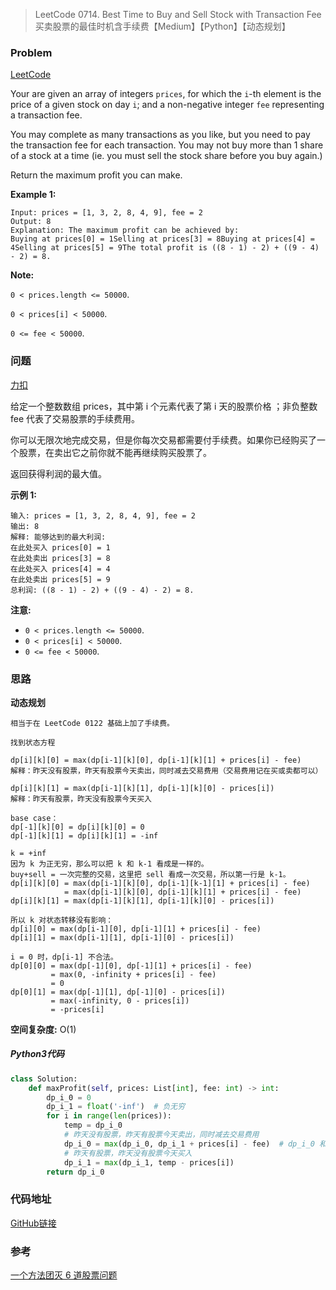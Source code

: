 > LeetCode 0714. Best Time to Buy and Sell Stock with Transaction Fee买卖股票的最佳时机含手续费【Medium】【Python】【动态规划】

### Problem

[LeetCode](https://leetcode.com/problems/best-time-to-buy-and-sell-stock-with-transaction-fee/)

Your are given an array of integers `prices`, for which the `i`-th element is the price of a given stock on day `i`; and a non-negative integer `fee` representing a transaction fee.

You may complete as many transactions as you like, but you need to pay the transaction fee for each transaction. You may not buy more than 1 share of a stock at a time (ie. you must sell the stock share before you buy again.)

Return the maximum profit you can make.

**Example 1:**

```
Input: prices = [1, 3, 2, 8, 4, 9], fee = 2
Output: 8
Explanation: The maximum profit can be achieved by:
Buying at prices[0] = 1Selling at prices[3] = 8Buying at prices[4] = 4Selling at prices[5] = 9The total profit is ((8 - 1) - 2) + ((9 - 4) - 2) = 8.
```

**Note:**

`0 < prices.length <= 50000`.

`0 < prices[i] < 50000`.

`0 <= fee < 50000`.

### 问题

[力扣](https://leetcode-cn.com/problems/best-time-to-buy-and-sell-stock-with-transaction-fee/)

给定一个整数数组 prices，其中第 i 个元素代表了第 i 天的股票价格 ；非负整数 fee 代表了交易股票的手续费用。

你可以无限次地完成交易，但是你每次交易都需要付手续费。如果你已经购买了一个股票，在卖出它之前你就不能再继续购买股票了。

返回获得利润的最大值。

**示例 1:**

```
输入: prices = [1, 3, 2, 8, 4, 9], fee = 2
输出: 8
解释: 能够达到的最大利润:  
在此处买入 prices[0] = 1
在此处卖出 prices[3] = 8
在此处买入 prices[4] = 4
在此处卖出 prices[5] = 9
总利润: ((8 - 1) - 2) + ((9 - 4) - 2) = 8.
```

**注意:**

- `0 < prices.length <= 50000`.
- `0 < prices[i] < 50000`.
- `0 <= fee < 50000`.

### 思路

**动态规划**

```
相当于在 LeetCode 0122 基础上加了手续费。

找到状态方程

dp[i][k][0] = max(dp[i-1][k][0], dp[i-1][k][1] + prices[i] - fee)
解释：昨天没有股票，昨天有股票今天卖出，同时减去交易费用（交易费用记在买或卖都可以）

dp[i][k][1] = max(dp[i-1][k][1], dp[i-1][k][0] - prices[i])
解释：昨天有股票，昨天没有股票今天买入

base case：
dp[-1][k][0] = dp[i][k][0] = 0
dp[-1][k][1] = dp[i][k][1] = -inf

k = +inf
因为 k 为正无穷，那么可以把 k 和 k-1 看成是一样的。
buy+sell = 一次完整的交易，这里把 sell 看成一次交易，所以第一行是 k-1。
dp[i][k][0] = max(dp[i-1][k][0], dp[i-1][k-1][1] + prices[i] - fee)
			= max(dp[i-1][k][0], dp[i-1][k][1] + prices[i] - fee)
dp[i][k][1] = max(dp[i-1][k][1], dp[i-1][k][0] - prices[i])

所以 k 对状态转移没有影响：
dp[i][0] = max(dp[i-1][0], dp[i-1][1] + prices[i] - fee)
dp[i][1] = max(dp[i-1][1], dp[i-1][0] - prices[i])

i = 0 时，dp[i-1] 不合法。
dp[0][0] = max(dp[-1][0], dp[-1][1] + prices[i] - fee)
         = max(0, -infinity + prices[i] - fee)
         = 0
dp[0][1] = max(dp[-1][1], dp[-1][0] - prices[i])
         = max(-infinity, 0 - prices[i]) 
         = -prices[i]
```

**空间复杂度:** O(1)

##### Python3代码

```python
class Solution:
    def maxProfit(self, prices: List[int], fee: int) -> int:
        dp_i_0 = 0
        dp_i_1 = float('-inf')  # 负无穷
        for i in range(len(prices)):
            temp = dp_i_0
            # 昨天没有股票，昨天有股票今天卖出，同时减去交易费用
            dp_i_0 = max(dp_i_0, dp_i_1 + prices[i] - fee)  # dp_i_0 和 dp_i_1 可以看成是变量，存储的都是上一次即昨天的值
            # 昨天有股票，昨天没有股票今天买入
            dp_i_1 = max(dp_i_1, temp - prices[i])
        return dp_i_0	
```

### 代码地址

[GitHub链接](https://github.com/Wonz5130/LeetCode-Solutions/blob/master/solutions/0714-Best-Time-to-Buy-and-Sell-Stock-with-Transaction-Fee/0714.py)

### 参考

[一个方法团灭 6 道股票问题](https://leetcode-cn.com/problems/best-time-to-buy-and-sell-stock/solution/yi-ge-fang-fa-tuan-mie-6-dao-gu-piao-wen-ti-by-l-3/)